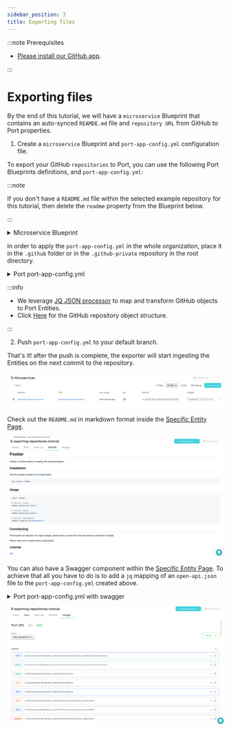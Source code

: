```yaml
---
sidebar_position: 3
title: Exporting files
---
```


:::note Prerequisites

- [Please install our GitHub app](./installation).

:::

# Exporting files

By the end of this tutorial, we will have a `microservice` Blueprint that contains an auto-synced `REAMDE.md` file and `repository URL` from GitHub to Port properties.

1. Create a `microservice` Blueprint and `port-app-config.yml` configuration file.

To export your GitHub `repositories` to Port, you can use the following Port Blueprints definitions, and `port-app-config.yml`:

:::note

If you don't have a `README.md` file within the selected example repository for this tutorial, then delete the `readme` property from the Blueprint below.

:::

<details>
<summary> Microservice Blueprint </summary>

```json showLineNumbers
{
  "identifier": "microservice",
  "title": "Microservice",
  "icon": "Microservice",
  "schema": {
    "properties": {
      "readme": {
        "title": "README",
        "type": "string",
        "format": "markdown"
      },
      "swagger": {
        "title": "Swagger",
        "type": "object",
        "spec": "open-api"
      },
      "url": {
        "title": "URL",
        "format": "url",
        "type": "string"
      }
    },
    "required": []
  },
  "mirrorProperties": {},
  "calculationProperties": {},
  "relations": {}
}
```

</details>

In order to apply the `port-app-config.yml` in the whole organization, place it in the `.github` folder or in the `.github-private` repository in the root directory.

<details>

<summary> Port port-app-config.yml </summary>

```yaml showLineNumbers
resources:
  - kind: repository
    selector:
      query: "true" # a JQ expression that it's output (boolean) determinating wheter to report the current resource or not
    port:
      entity:
        mappings:
          identifier: ".name" # The Entity identifier will be the repository name. After the creation of the Entity the exporter will send `PATCH` requests to update this repository within Port.
          title: ".name"
          blueprint: '"microservice"'
          properties:
            readme: file://README.md # fetching the README.md file that is within the root folder of the repository and injecting it as a markdown property
            url: ".html_url" # fetching from GitHub metadata the repository url and injecting it as a url proeprty
```

</details>

:::info

- We leverage [JQ JSON processor](https://stedolan.github.io/jq/manual/) to map and transform GitHub objects to Port Entities.
- Click [Here](https://docs.github.com/en/rest/repos/repos#get-a-repository) for the GitHub repository object structure.

:::

2. Push `port-app-config.yml` to your default branch.

That's it! after the push is complete, the exporter will start ingesting the Entities on the next commit to the repository.

![Developer Portal Microservice](../../../static/img/integrations/github-app/GitHubMicroservices.png)

Check out the `README.md` in markdown format inside the [Specific Entity Page](../../software-catalog/entity/entity.md#entity-page).

![Developer Portal GitHub README](../../../static/img/integrations/github-app/GitHubReadme.png)

You can also have a Swagger component within the [Specific Entity Page](../../software-catalog/entity/entity.md#entity-page). To achieve that all you have to do is to add a `jq` mapping of an `open-api.json` file to the `port-app-config.yml` created above.

<details>

<summary> Port port-app-config.yml with swagger </summary>

```yaml showLineNumbers
resources:
  - kind: repository
    selector:
      query: "true" # a JQ expression that it's output (boolean) determinating wheter to report the current resource or not
    port:
      entity:
        mappings:
          identifier: ".name" # The Entity identifier will be the repository name. After the Entity is created, the exporter will send `PATCH` requests to update this repository within Port.
          title: ".name"
          blueprint: '"microservice"'
          properties:
            swagger: file://open-api.json # fetching the open-api file that is within the root folder of the repository and injecting it as a swagger property
            readme: file://README.md # fetching the README.md file that is within the root folder of the repository and injecting it as a markdown property
            url: ".html_url" # fetching from GitHub metadata the repository url and injecting it as a url proeprty
```

</details>

![Developer Portal GitHub Swagger](../../../static/img/integrations/github-app/GitHubSwagger.png)
